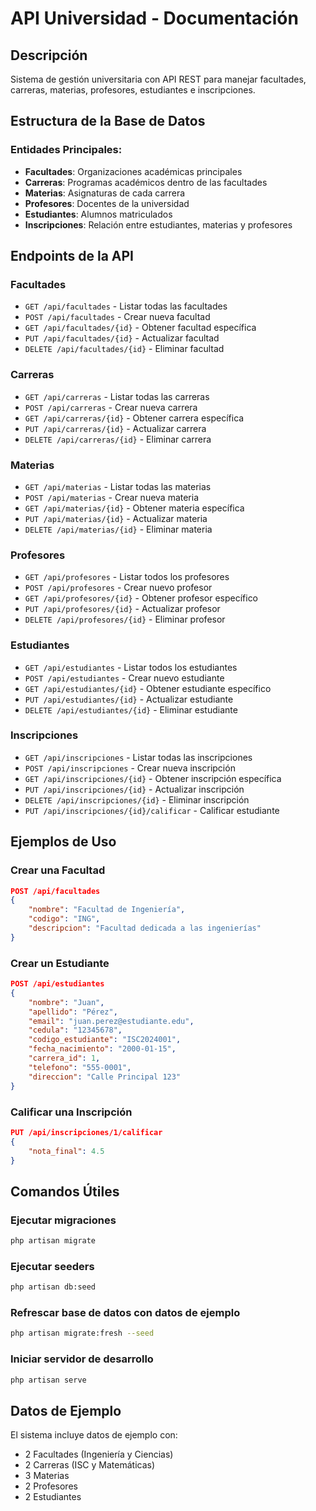 # API Universidad - Documentación

## Descripción
Sistema de gestión universitaria con API REST para manejar facultades, carreras, materias, profesores, estudiantes e inscripciones.

## Estructura de la Base de Datos

### Entidades Principales:
- **Facultades**: Organizaciones académicas principales
- **Carreras**: Programas académicos dentro de las facultades
- **Materias**: Asignaturas de cada carrera
- **Profesores**: Docentes de la universidad
- **Estudiantes**: Alumnos matriculados
- **Inscripciones**: Relación entre estudiantes, materias y profesores

## Endpoints de la API

### Facultades
- `GET /api/facultades` - Listar todas las facultades
- `POST /api/facultades` - Crear nueva facultad
- `GET /api/facultades/{id}` - Obtener facultad específica
- `PUT /api/facultades/{id}` - Actualizar facultad
- `DELETE /api/facultades/{id}` - Eliminar facultad

### Carreras
- `GET /api/carreras` - Listar todas las carreras
- `POST /api/carreras` - Crear nueva carrera
- `GET /api/carreras/{id}` - Obtener carrera específica
- `PUT /api/carreras/{id}` - Actualizar carrera
- `DELETE /api/carreras/{id}` - Eliminar carrera

### Materias
- `GET /api/materias` - Listar todas las materias
- `POST /api/materias` - Crear nueva materia
- `GET /api/materias/{id}` - Obtener materia específica
- `PUT /api/materias/{id}` - Actualizar materia
- `DELETE /api/materias/{id}` - Eliminar materia

### Profesores
- `GET /api/profesores` - Listar todos los profesores
- `POST /api/profesores` - Crear nuevo profesor
- `GET /api/profesores/{id}` - Obtener profesor específico
- `PUT /api/profesores/{id}` - Actualizar profesor
- `DELETE /api/profesores/{id}` - Eliminar profesor

### Estudiantes
- `GET /api/estudiantes` - Listar todos los estudiantes
- `POST /api/estudiantes` - Crear nuevo estudiante
- `GET /api/estudiantes/{id}` - Obtener estudiante específico
- `PUT /api/estudiantes/{id}` - Actualizar estudiante
- `DELETE /api/estudiantes/{id}` - Eliminar estudiante

### Inscripciones
- `GET /api/inscripciones` - Listar todas las inscripciones
- `POST /api/inscripciones` - Crear nueva inscripción
- `GET /api/inscripciones/{id}` - Obtener inscripción específica
- `PUT /api/inscripciones/{id}` - Actualizar inscripción
- `DELETE /api/inscripciones/{id}` - Eliminar inscripción
- `PUT /api/inscripciones/{id}/calificar` - Calificar estudiante

## Ejemplos de Uso

### Crear una Facultad
```json
POST /api/facultades
{
    "nombre": "Facultad de Ingeniería",
    "codigo": "ING",
    "descripcion": "Facultad dedicada a las ingenierías"
}
```

### Crear un Estudiante
```json
POST /api/estudiantes
{
    "nombre": "Juan",
    "apellido": "Pérez",
    "email": "juan.perez@estudiante.edu",
    "cedula": "12345678",
    "codigo_estudiante": "ISC2024001",
    "fecha_nacimiento": "2000-01-15",
    "carrera_id": 1,
    "telefono": "555-0001",
    "direccion": "Calle Principal 123"
}
```

### Calificar una Inscripción
```json
PUT /api/inscripciones/1/calificar
{
    "nota_final": 4.5
}
```

## Comandos Útiles

### Ejecutar migraciones
```bash
php artisan migrate
```

### Ejecutar seeders
```bash
php artisan db:seed
```

### Refrescar base de datos con datos de ejemplo
```bash
php artisan migrate:fresh --seed
```

### Iniciar servidor de desarrollo
```bash
php artisan serve
```

## Datos de Ejemplo
El sistema incluye datos de ejemplo con:
- 2 Facultades (Ingeniería y Ciencias)
- 2 Carreras (ISC y Matemáticas)
- 3 Materias
- 2 Profesores
- 2 Estudiantes